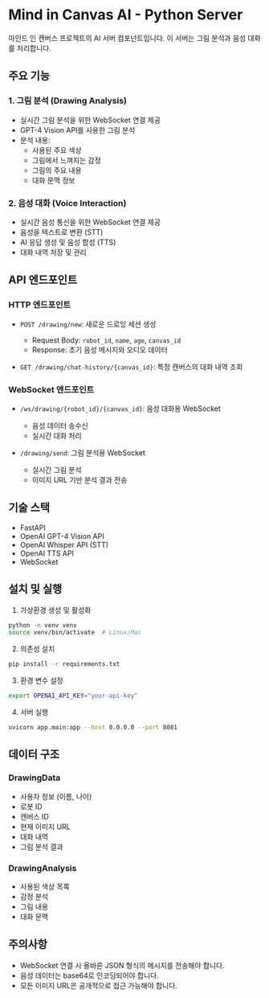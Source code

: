 # Mind in Canvas AI - Python Server

마인드 인 캔버스 프로젝트의 AI 서버 컴포넌트입니다. 이 서버는 그림 분석과 음성 대화를 처리합니다.

## 주요 기능

### 1. 그림 분석 (Drawing Analysis)
- 실시간 그림 분석을 위한 WebSocket 연결 제공
- GPT-4 Vision API를 사용한 그림 분석
- 분석 내용:
  - 사용된 주요 색상
  - 그림에서 느껴지는 감정
  - 그림의 주요 내용
  - 대화 문맥 정보

### 2. 음성 대화 (Voice Interaction)
- 실시간 음성 통신을 위한 WebSocket 연결 제공
- 음성을 텍스트로 변환 (STT)
- AI 응답 생성 및 음성 합성 (TTS)
- 대화 내역 저장 및 관리

## API 엔드포인트

### HTTP 엔드포인트
- `POST /drawing/new`: 새로운 드로잉 세션 생성
  - Request Body: `robot_id`, `name`, `age`, `canvas_id`
  - Response: 초기 음성 메시지와 오디오 데이터

- `GET /drawing/chat-history/{canvas_id}`: 특정 캔버스의 대화 내역 조회

### WebSocket 엔드포인트
- `/ws/drawing/{robot_id}/{canvas_id}`: 음성 대화용 WebSocket
  - 음성 데이터 송수신
  - 실시간 대화 처리

- `/drawing/send`: 그림 분석용 WebSocket
  - 실시간 그림 분석
  - 이미지 URL 기반 분석 결과 전송

## 기술 스택
- FastAPI
- OpenAI GPT-4 Vision API
- OpenAI Whisper API (STT)
- OpenAI TTS API
- WebSocket

## 설치 및 실행

1. 가상환경 생성 및 활성화
```bash
python -m venv venv
source venv/bin/activate  # Linux/Mac
```

2. 의존성 설치
```bash
pip install -r requirements.txt
```

3. 환경 변수 설정
```bash
export OPENAI_API_KEY="your-api-key"
```

4. 서버 실행
```bash
uvicorn app.main:app --host 0.0.0.0 --port 8081
```

## 데이터 구조

### DrawingData
- 사용자 정보 (이름, 나이)
- 로봇 ID
- 캔버스 ID
- 현재 이미지 URL
- 대화 내역
- 그림 분석 결과

### DrawingAnalysis
- 사용된 색상 목록
- 감정 분석
- 그림 내용
- 대화 문맥

## 주의사항
- WebSocket 연결 시 올바른 JSON 형식의 메시지를 전송해야 합니다.
- 음성 데이터는 base64로 인코딩되어야 합니다.
- 모든 이미지 URL은 공개적으로 접근 가능해야 합니다.
